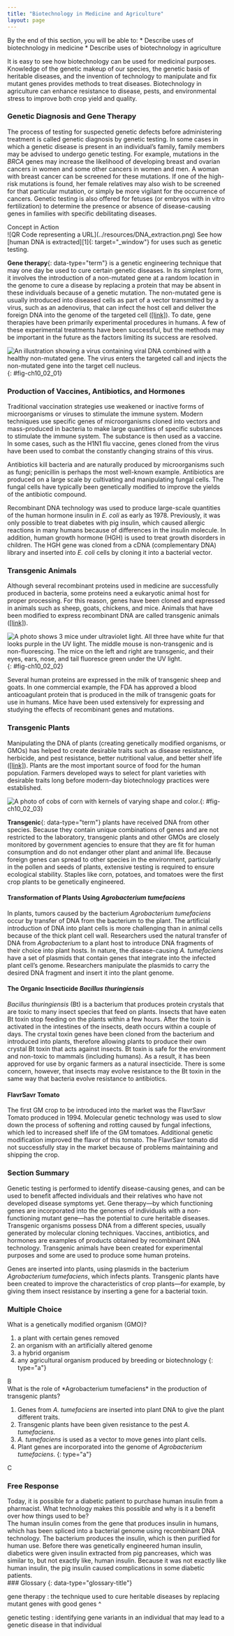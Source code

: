 ```yaml
---
title: "Biotechnology in Medicine and Agriculture"
layout: page
---
```



<div data-type="abstract" markdown="1">
By the end of this section, you will be able to:
* Describe uses of biotechnology in medicine
* Describe uses of biotechnology in agriculture

</div>

It is easy to see how biotechnology can be used for medicinal purposes. Knowledge of the genetic makeup of our species, the genetic basis of heritable diseases, and the invention of technology to manipulate and fix mutant genes provides methods to treat diseases. Biotechnology in agriculture can enhance resistance to disease, pests, and environmental stress to improve both crop yield and quality.

### Genetic Diagnosis and Gene Therapy

The process of testing for suspected genetic defects before administering treatment is called genetic diagnosis by genetic testing. In some cases in which a genetic disease is present in an individual’s family, family members may be advised to undergo genetic testing. For example, mutations in the *BRCA* genes may increase the likelihood of developing breast and ovarian cancers in women and some other cancers in women and men. A woman with breast cancer can be screened for these mutations. If one of the high-risk mutations is found, her female relatives may also wish to be screened for that particular mutation, or simply be more vigilant for the occurrence of cancers. Genetic testing is also offered for fetuses (or embryos with in vitro fertilization) to determine the presence or absence of disease-causing genes in families with specific debilitating diseases.

<div data-type="note" data-has-label="true" class="interactive non-majors" data-label="" markdown="1">
<div data-type="title">
Concept in Action
</div>
<span data-type="media" data-alt="QR Code representing a URL"> ![QR Code representing a URL](../resources/DNA_extraction.png) </span>
See how [human DNA is extracted][1]{: target="_window"} for uses such as genetic testing.

</div>

**Gene therapy**{: data-type="term"} is a genetic engineering technique that may one day be used to cure certain genetic diseases. In its simplest form, it involves the introduction of a non-mutated gene at a random location in the genome to cure a disease by replacing a protein that may be absent in these individuals because of a genetic mutation. The non-mutated gene is usually introduced into diseased cells as part of a vector transmitted by a virus, such as an adenovirus, that can infect the host cell and deliver the foreign DNA into the genome of the targeted cell ([\[link\]](#fig-ch10_02_01)). To date, gene therapies have been primarily experimental procedures in humans. A few of these experimental treatments have been successful, but the methods may be important in the future as the factors limiting its success are resolved.

 ![An illustration showing a virus containing viral DNA combined with a healthy non-mutated gene. The virus enters the targeted call and injects the non-mutated gene into the target cell nucleus.](../resources/Figure_10_02_01.jpg "This diagram shows the steps involved in curing disease with gene therapy using an adenovirus vector. (credit: modification of work by NIH)"){: #fig-ch10_02_01}

### Production of Vaccines, Antibiotics, and Hormones

Traditional vaccination strategies use weakened or inactive forms of microorganisms or viruses to stimulate the immune system. Modern techniques use specific genes of microorganisms cloned into vectors and mass-produced in bacteria to make large quantities of specific substances to stimulate the immune system. The substance is then used as a vaccine. In some cases, such as the H1N1 flu vaccine, genes cloned from the virus have been used to combat the constantly changing strains of this virus.

Antibiotics kill bacteria and are naturally produced by microorganisms such as fungi; penicillin is perhaps the most well-known example. Antibiotics are produced on a large scale by cultivating and manipulating fungal cells. The fungal cells have typically been genetically modified to improve the yields of the antibiotic compound.

Recombinant DNA technology was used to produce large-scale quantities of the human hormone insulin in *E. coli* as early as 1978. Previously, it was only possible to treat diabetes with pig insulin, which caused allergic reactions in many humans because of differences in the insulin molecule. In addition, human growth hormone (HGH) is used to treat growth disorders in children. The HGH gene was cloned from a cDNA (complementary DNA) library and inserted into *E. coli* cells by cloning it into a bacterial vector.

### Transgenic Animals

Although several recombinant proteins used in medicine are successfully produced in bacteria, some proteins need a eukaryotic animal host for proper processing. For this reason, genes have been cloned and expressed in animals such as sheep, goats, chickens, and mice. Animals that have been modified to express recombinant DNA are called transgenic animals ([\[link\]](#fig-ch10_02_02)).

 ![A photo shows 3 mice under ultraviolet light. All three have white fur that looks purple in the UV light. The middle mouse is non-transgenic and is non-fluorescing. The mice on the left and right are transgenic, and their eyes, ears, nose, and tail fluoresce green under the UV light.](../resources/Figure_10_02_02.jpg "It can be seen that two of these mice are transgenic because they have a gene that causes them to fluoresce under a UV light. The non-transgenic mouse does not have the gene that causes fluorescence. (credit: Ingrid Moen et al.)"){: #fig-ch10_02_02}

Several human proteins are expressed in the milk of transgenic sheep and goats. In one commercial example, the FDA has approved a blood anticoagulant protein that is produced in the milk of transgenic goats for use in humans. Mice have been used extensively for expressing and studying the effects of recombinant genes and mutations.

### Transgenic Plants

Manipulating the DNA of plants (creating genetically modified organisms, or GMOs) has helped to create desirable traits such as disease resistance, herbicide, and pest resistance, better nutritional value, and better shelf life ([\[link\]](#fig-ch10_02_03)). Plants are the most important source of food for the human population. Farmers developed ways to select for plant varieties with desirable traits long before modern-day biotechnology practices were established.

 ![A photo of cobs of corn with kernels of varying shape and color.](../resources/Figure_10_02_03.jpg "Corn, a major agricultural crop used to create products for a variety of industries, is often modified through plant biotechnology. (credit: Keith Weller, USDA)"){: #fig-ch10_02_03}

**Transgenic**{: data-type="term"} plants have received DNA from other species. Because they contain unique combinations of genes and are not restricted to the laboratory, transgenic plants and other GMOs are closely monitored by government agencies to ensure that they are fit for human consumption and do not endanger other plant and animal life. Because foreign genes can spread to other species in the environment, particularly in the pollen and seeds of plants, extensive testing is required to ensure ecological stability. Staples like corn, potatoes, and tomatoes were the first crop plants to be genetically engineered.

#### Transformation of Plants Using *Agrobacterium tumefaciens*

In plants, tumors caused by the bacterium *Agrobacterium tumefaciens* occur by transfer of DNA from the bacterium to the plant. The artificial introduction of DNA into plant cells is more challenging than in animal cells because of the thick plant cell wall. Researchers used the natural transfer of DNA from *Agrobacterium* to a plant host to introduce DNA fragments of their choice into plant hosts. In nature, the disease-causing *A. tumefaciens* have a set of plasmids that contain genes that integrate into the infected plant cell’s genome. Researchers manipulate the plasmids to carry the desired DNA fragment and insert it into the plant genome.

#### The Organic Insecticide *Bacillus thuringiensis*

*Bacillus thuringiensis* (Bt) is a bacterium that produces protein crystals that are toxic to many insect species that feed on plants. Insects that have eaten Bt toxin stop feeding on the plants within a few hours. After the toxin is activated in the intestines of the insects, death occurs within a couple of days. The crystal toxin genes have been cloned from the bacterium and introduced into plants, therefore allowing plants to produce their own crystal Bt toxin that acts against insects. Bt toxin is safe for the environment and non-toxic to mammals (including humans). As a result, it has been approved for use by organic farmers as a natural insecticide. There is some concern, however, that insects may evolve resistance to the Bt toxin in the same way that bacteria evolve resistance to antibiotics.

#### FlavrSavr Tomato

The first GM crop to be introduced into the market was the FlavrSavr Tomato produced in 1994. Molecular genetic technology was used to slow down the process of softening and rotting caused by fungal infections, which led to increased shelf life of the GM tomatoes. Additional genetic modification improved the flavor of this tomato. The FlavrSavr tomato did not successfully stay in the market because of problems maintaining and shipping the crop.

### Section Summary

Genetic testing is performed to identify disease-causing genes, and can be used to benefit affected individuals and their relatives who have not developed disease symptoms yet. Gene therapy—by which functioning genes are incorporated into the genomes of individuals with a non-functioning mutant gene—has the potential to cure heritable diseases. Transgenic organisms possess DNA from a different species, usually generated by molecular cloning techniques. Vaccines, antibiotics, and hormones are examples of products obtained by recombinant DNA technology. Transgenic animals have been created for experimental purposes and some are used to produce some human proteins.

Genes are inserted into plants, using plasmids in the bacterium *Agrobacterium tumefaciens*, which infects plants. Transgenic plants have been created to improve the characteristics of crop plants—for example, by giving them insect resistance by inserting a gene for a bacterial toxin.

### Multiple Choice

<div data-type="exercise">
<div data-type="problem" markdown="1">
What is a genetically modified organism (GMO)?

1.  a plant with certain genes removed
2.  an organism with an artificially altered genome
3.  a hybrid organism
4.  any agricultural organism produced by breeding or biotechnology
{: type="a"}

</div>
<div data-type="solution" markdown="1">
B

</div>
</div>

<div data-type="exercise">
<div data-type="problem" markdown="1">
What is the role of *Agrobacterium tumefaciens* in the production of transgenic plants?

1.  Genes from *A. tumefaciens* are inserted into plant DNA to give the plant different traits.
2.  Transgenic plants have been given resistance to the pest *A. tumefaciens*.
3.  *A. tumefaciens* is used as a vector to move genes into plant cells.
4.  Plant genes are incorporated into the genome of *Agrobacterium tumefaciens*.
{: type="a"}

</div>
<div data-type="solution" markdown="1">
C

</div>
</div>

### Free Response

<div data-type="exercise">
<div data-type="problem" markdown="1">
Today, it is possible for a diabetic patient to purchase human insulin from a pharmacist. What technology makes this possible and why is it a benefit over how things used to be?

</div>
<div data-type="solution" markdown="1">
The human insulin comes from the gene that produces insulin in humans, which has been spliced into a bacterial genome using recombinant DNA technology. The bacterium produces the insulin, which is then purified for human use. Before there was genetically engineered human insulin, diabetics were given insulin extracted from pig pancreases, which was similar to, but not exactly like, human insulin. Because it was not exactly like human insulin, the pig insulin caused complications in some diabetic patients.

</div>
</div>

<div data-type="glossary" markdown="1">
### Glossary
{: data-type="glossary-title"}

gene therapy
: the technique used to cure heritable diseases by replacing mutant genes with good genes
^

genetic testing
: identifying gene variants in an individual that may lead to a genetic disease in that individual

</div>



[1]: http://openstax.org/l/DNA_extraction
